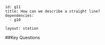````
id: g11
title: How can we describe a straight line?
dependencies:
  - g10

layout: station
````
##Key Questions